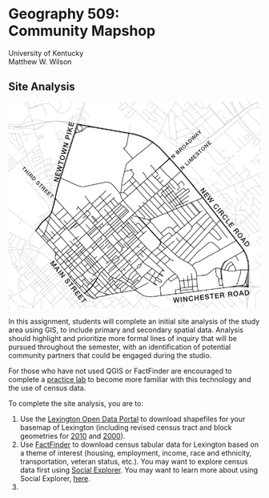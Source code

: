 # Geography 509: <br>Community Mapshop

University of Kentucky
<br>Matthew W. Wilson

## Site Analysis

![Northeast Lexington](images/NELEX.png "NELEX")

In this assignment, students will complete an initial site analysis of the study area using GIS, to include primary and secondary spatial data. Analysis should highlight and prioritize more formal lines of inquiry that will be pursued throughout the semester, with an identification of potential community partners that could be engaged during the studio.

For those who have not used QGIS or FactFinder are encouraged to complete a [practice lab](https://wilsonism.github.io/geo109/mapping-4/) to become more familiar with this technology and the use of census data.

To complete the site analysis, you are to:

  1. Use the [Lexington Open Data Portal](https://data.lexingtonky.gov/group) to download shapefiles for your basemap of Lexington (including revised census tract and block geometries for [2010](https://data.lexingtonky.gov/group/miscellaneous) and [2000](https://data.lexingtonky.gov/group/historical?page=2)). 
  2. Use [FactFinder](http://factfinder.census.gov) to download census tabular data for Lexington based on a theme of interest (housing, employment, income, race and ethnicity, transportation, veteran status, etc.). You may want to explore census data first using [Social Explorer](https://www.socialexplorer.com/). You may want to learn more about using Social Explorer, [here](https://wilsonism.github.io/geo109/mapping-3/mapping-3-instructions.html).
  3. 